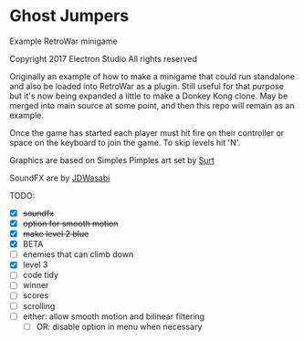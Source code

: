 # Ghost Jumpers
Example RetroWar minigame

Copyright 2017 Electron Studio
All rights reserved


Originally an example of how to make a minigame that could run standalone and also
be loaded into RetroWar as a plugin.  Still useful for that purpose but it's now
being expanded a little to make a Donkey Kong clone.  May be merged into main
source at some point, and then this repo will remain as an example.

Once the game has started each player must hit fire on their controller or space on the keyboard to join the game.  To skip levels hit 'N'.

Graphics are based on Simples Pimples art set by [Surt](https://opengameart.org/content/simple-broad-purpose-tileset)

SoundFX are by [JDWasabi](https://wasabi-playground.com/about)

TODO:

- [x] <strike>soundfx</strike>
- [x] <strike>option for smooth motion</strike>
- [x] <strike>make level 2 blue</strike>
- [x] BETA
- [ ] enemies that can climb down
- [x] level 3
- [ ] code tidy
- [ ] winner
- [ ] scores
- [ ] scrolling
- [ ] either: allow smooth motion and bilinear filtering
  - [ ] OR: disable option in menu when necessary